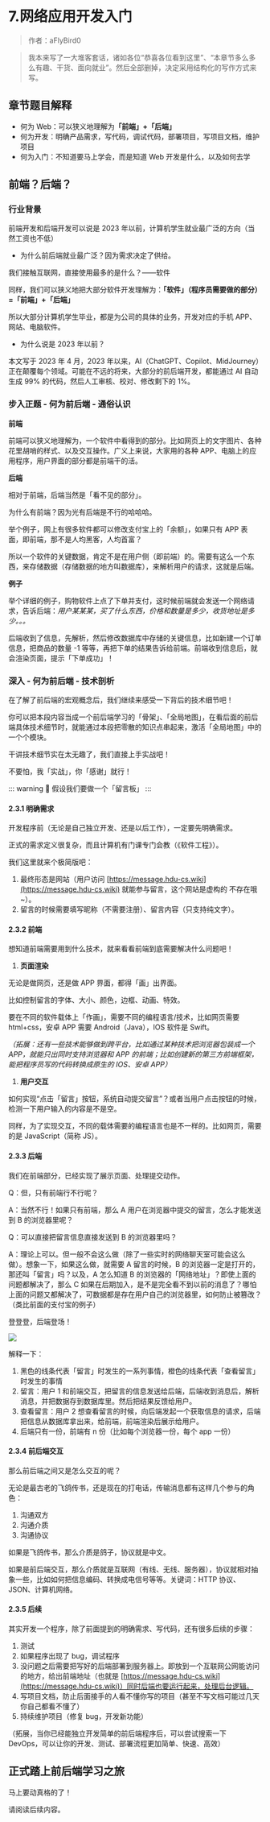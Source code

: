 # 7.网络应用开发入门

> 作者：aFlyBird0

> 我本来写了一大堆客套话，诸如各位“恭喜各位看到这里”、“本章节多么多么有趣、干货、面向就业”。然后全部删掉，决定采用结构化的写作方式来写。

## 章节题目解释

- 何为 Web：可以狭义地理解为<strong>「</strong><strong>前端</strong><strong>」+「后端」</strong>
- 何为开发：明确产品需求，写代码，调试代码，部署项目，写项目文档，维护项目
- 何为入门：不知道要马上学会，而是知道 Web 开发是什么，以及如何去学

## 前端？后端？

### <strong>行业背景</strong>

前端开发和后端开发可以说是 2023 年以前，计算机学生就业最广泛的方向（当然工资也不低）

- 为什么前后端就业最广泛？因为需求决定了供给。

我们接触互联网，直接使用最多的是什么？——软件

同样，我们可以狭义地把大部分软件开发理解为：<strong>「软件」（程序员需要做的部分）=「</strong><strong>前端</strong><strong>」+「后端」</strong>

所以大部分计算机学生毕业，都是为公司的具体的业务，开发对应的手机 APP、网站、电脑软件。

- 为什么说是 2023 年以前？

本文写于 2023 年 4 月，2023 年以来，AI（ChatGPT、Copilot、MidJourney）正在颠覆每个领域。可能在不远的将来，大部分的前后端开发，都能通过 AI 自动生成 99% 的代码，然后人工审核、校对、修改剩下的 1%。

### <strong>步入正题 - 何为前后端 - 通俗认识</strong>

<strong>前端</strong>

前端可以狭义地理解为，一个软件中看得到的部分。比如网页上的文字图片、各种花里胡哨的样式、以及交互操作。广义上来说，大家用的各种 APP、电脑上的应用程序，用户界面的部分都是前端干的活。

<strong>后端</strong>

相对于前端，后端当然是「看不见的部分」。

为什么有前端？因为光有后端是不行的哈哈哈。

举个例子，网上有很多软件都可以修改支付宝上的「余额」，如果只有 APP 表面，即前端，那不是人均黑客，人均首富？

所以一个软件的关键数据，肯定不是在用户侧（即前端）的。需要有这么一个东西，来存储数据（存储数据的地方叫数据库），来解析用户的请求，这就是后端。

<strong>例子</strong>

举个详细的例子，购物软件上点了下单并支付，这时候前端就会发送一个网络请求，告诉后端：<em>用户某某某，买了什么东西，价格和数量是多少，收货地址是多少。。。</em>

后端收到了信息，先解析，然后修改数据库中存储的关键信息，比如新建一个订单信息，把商品的数量 -1 等等，再把下单的结果告诉给前端。前端收到信息后，就会渲染页面，提示「下单成功」！

### <strong>深入 - 何为前后端 - 技术剖析</strong>

在了解了前后端的宏观概念后，我们继续来感受一下背后的技术细节吧！

你可以把本段内容当成一个前后端学习的「骨架」、「全局地图」，在看后面的前后端具体技术细节时，就能通过本段把零散的知识点串起来，激活「全局地图」中的一个个模块。

干讲技术细节实在太无趣了，我们直接上手实战吧！

不要怕，我「实战」，你「感谢」就行！

::: warning 📌
假设我们要做一个「留言板」
:::

#### 2.3.1 明确需求

开发程序前（无论是自己独立开发、还是以后工作），一定要先明确需求。

正式的需求定义很复杂，而且计算机有门课专门会教（《软件工程》）。

我们这里就来个极简版吧：

1. 最终形态是网站（用户访问 [https://message.hdu-cs.wiki](https://message.hdu-cs.wiki) 就能参与留言，这个网站是虚构的 不存在哦~）。
2. 留言的时候需要填写昵称（不需要注册）、留言内容（只支持纯文字）。

#### 2.3.2 前端

想知道前端需要用到什么技术，就来看看前端到底需要解决什么问题吧！

1. <strong>页面渲染</strong>

无论是做网页，还是做 APP 界面，都得「画」出界面。

比如控制留言的字体、大小、颜色，边框、动画、特效。

要在不同的软件载体上「作画」，需要不同的编程语言/技术，比如网页需要 html+css，安卓 APP 需要 Android（Java），IOS 软件是 Swift。

<em>（拓展：还有一些技术能够做到跨平台，比如通过某种技术把浏览器包装成一个 APP，就能只出同时支持浏览器和 APP 的</em><em>前端</em><em>；比如创建新的第三方前端框架，能把程序员写的代码转换成原生的 IOS、安卓 APP）</em>

1. <strong>用户交互</strong>

如何实现“点击「留言」按钮，系统自动提交留言”？或者当用户点击按钮的时候，检测一下用户输入的内容是不是空。

同样，为了实现交互，不同的载体需要的编程语言也是不一样的。比如网页，需要的是 JavaScript（简称 JS）。

#### 2.3.3 后端

我们在前端部分，已经实现了展示页面、处理提交动作。

Q：但，只有前端行不行呢？

A：当然不行！如果只有前端，那么 A 用户在浏览器中提交的留言，怎么才能发送到 B 的浏览器里呢？

Q：可以直接把留言信息直接发送到 B 的浏览器里吗？

A：理论上可以。但一般不会这么做（除了一些实时的网络聊天室可能会这么做）。想象一下，如果这么做，就需要 A 留言的时候，B 的浏览器一定是打开的，那还叫「留言」吗？以及，A 怎么知道 B 的浏览器的「网络地址」？即使上面的问题都解决了，那么 C 如果在后期加入，是不是完全看不到以前的消息了？哪怕上面的问题又都解决了，可数据都是存在用户自己的浏览器里，如何防止被篡改？（类比前面的支付宝的例子）

登登登，后端登场！

![](https://cdn.xyxsw.site/boxcnorsQ6py7AU0LsCtn4f5LSd.png)

解释一下：

1. 黑色的线条代表「留言」时发生的一系列事情，橙色的线条代表「查看留言」时发生的事情
2. 留言：用户 1 和前端交互，把留言的信息发送给后端，后端收到消息后，解析消息，并把数据存到数据库里。然后把结果反馈给用户。
3. 查看留言：用户 2 想查看留言的时候，向后端发起一个获取信息的请求，后端把信息从数据库拿出来，给前端，前端渲染后展示给用户。
4. 后端只有一份，前端有 n 份（比如每个浏览器一份，每个 app 一份）

#### 2.3.4 前后端交互

那么前后端之间又是怎么交互的呢？

无论是最古老的飞鸽传书，还是现在的打电话，传输消息都有这样几个参与的角色：

1. 沟通双方
2. 沟通介质
3. 沟通协议

如果是飞鸽传书，那么介质是鸽子，协议就是中文。

如果是前后端交互，那么介质就是互联网（有线、无线、服务器），协议就相对抽象一些，比如如何把信息编码、转换成电信号等等。关键词：HTTP 协议、JSON、计算机网络。

#### 2.3.5 后续

其实开发一个程序，除了前面提到的明确需求、写代码，还有很多后续的步骤：

1. 测试
2. 如果程序出现了 bug，调试程序
3. 没问题之后需要把写好的后端部署到服务器上。即放到一个互联网公网能访问的地方，给出前端地址（也就是 [https://message.hdu-cs.wiki](https://message.hdu-cs.wiki)）同时后端也要运行起来，处理后台逻辑。
4. 写项目文档，防止后面接手的人看不懂你写的项目（甚至不写文档可能过几天你自己都看不懂了）
5. 持续维护项目（修复 bug，开发新功能）

（拓展，当你已经能独立开发简单的前后端程序后，可以尝试搜索一下 DevOps，可以让你的开发、测试、部署流程更加简单、快速、高效）

## 正式踏上前后端学习之旅

马上要动真格的了！

请阅读后续内容。
